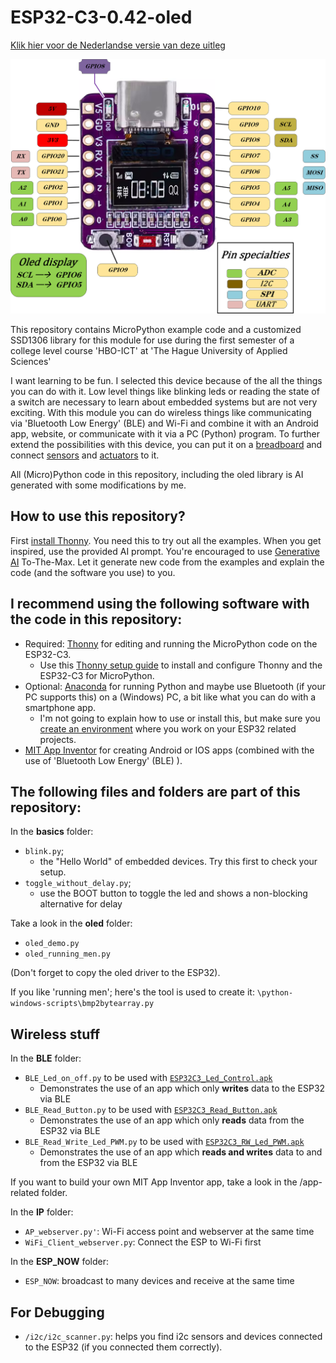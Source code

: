 # ESP32-C3-0.42-oled
[Klik hier voor de Nederlandse versie van deze uitleg](README_NL.md)

![ESP32-C3 with 0.42" oled display](/images/esp32-c3-0.42-oled-pinout.png)

This repository contains MicroPython example code and a customized SSD1306 library for this module for use during the first semester of a college level course 'HBO-ICT' at 'The Hague University of Applied Sciences'

I want learning to be fun. I selected this device because of the all the things you can do with it. Low level things like blinking leds or reading the state of a switch are necessary to learn about embedded systems but are not very exciting. With this module you can do wireless things like communicating via 'Bluetooth Low Energy' (BLE) and Wi-Fi and combine it with an Android app, website, or communicate with it via a PC (Python) program.
To further extend the possibilities with this device, you can put it on a [breadboard](/images/ESP32-c3-oled-breadboard-hc-sr04p_bb.png) and connect [sensors](/images/ESP32-c3-oled-breadboard-imu_bb.png) and [actuators](/images/ESP32-c3-oled-breadboard-servo_bb.png) to it.

All (Micro)Python code in this repository, including the oled library is AI generated with some modifications by me.

## How to use this repository?
First [install Thonny](/manual/Install_Thonny_[en].pdf). You need this to try out all the examples. When you get inspired, use the provided AI prompt. 
You're encouraged to use [Generative AI](/Generative_AI/readme.md) To-The-Max. Let it generate new code from the examples and explain the code (and the software you use) to you.

## I recommend using the following software with the code in this repository:

 - Required: [Thonny](https://thonny.org/) for editing and running the MicroPython code on the ESP32-C3.
	- Use this [Thonny setup guide](/manual/Install_Thonny_[en].pdf) to install and configure Thonny and the ESP32-C3 for MicroPython.
 - Optional: [Anaconda](https://anaconda.org/) for running Python and maybe use Bluetooth (if your PC supports this) on a (Windows) PC, a bit like what you can do with a smartphone app.
	- I'm not going to explain how to use or install this, but make sure you [create an environment](https://www.anaconda.com/docs/tools/working-with-conda/environments) where you work on your ESP32 related projects.
 - [MIT App Inventor](https://appinventor.mit.edu/) for creating Android or IOS apps (combined with the use of 'Bluetooth Low Energy' (BLE) ).

## The following files and folders are part of this repository:

In the **basics** folder:

 - `blink.py`; 
	 - the "Hello World" of embedded devices. Try this first to check your setup.
 - `toggle_without_delay.py`;
	 - use the BOOT button to toggle the led and shows a non-blocking alternative for delay 

Take a look in the **oled** folder:

- `oled_demo.py`
- `oled_running_men.py`

(Don't forget to copy the oled driver to the ESP32).

If you like 'running men'; here's the tool is used to create it: `\python-windows-scripts\bmp2bytearray.py`

## Wireless stuff

In the **BLE** folder:
- `BLE_Led_on_off.py` to be used with [`ESP32C3_Led_Control.apk`](/app-related/ESP32C3_Led_Control.apk)
	- Demonstrates the use of an app which only **writes** data to the ESP32 via BLE
- `BLE_Read_Button.py` to be used with [`ESP32C3_Read_Button.apk`](/app-related/ESP32C3_Read_Button.apk)
	- Demonstrates the use of an app which only **reads** data from the ESP32 via BLE
- `BLE_Read_Write_Led_PWM.py` to be used with [`ESP32C3_RW_Led_PWM.apk`](/app-related/ESP32C3_RW_Led_PWM.apk)
	- Demonstrates the use of an app which **reads and writes** data to and from the ESP32 via BLE

If you want to build your own MIT App Inventor app, take a look in the /app-related folder.

In the **IP** folder:
- `AP_webserver.py'`: 	Wi-Fi access point and webserver at the same time
- `WiFi_Client_webserver.py`: Connect the ESP to Wi-Fi first

In the **ESP_NOW** folder:

- `ESP_NOW`: broadcast to many devices and receive at the same time

## For Debugging #

- `/i2c/i2c_scanner.py`: helps you find i2c sensors and devices connected to the ESP32 (if you connected them correctly).

